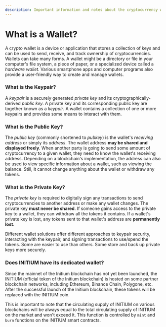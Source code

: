 ```yaml
---
description: Important information and notes about the cryptocurrency wallets.
---
```


# What is a Wallet?

A crypto wallet is a device or application that stores a collection of keys and can be used to send, receive, and track ownership of cryptocurrencies. Wallets can take many forms. A wallet might be a directory or file in your computer's file system, a piece of paper, or a specialized device called a _hardware wallet_. Various smartphone apps and computer programs also provide a user-friendly way to create and manage wallets.

### What is the Keypair?

A _keypair_ is a securely generated _private key_ and its cryptographically-derived _public key_. A private key and its corresponding public key are together known as a _keypair_. A wallet contains a collection of one or more keypairs and provides some means to interact with them.

### What is the Public Key?

The _public key_ (commonly shortened to _pubkey_) is the wallet's _receiving address_ or simply its _address_. The wallet address **may be shared and displayed freely**. When another party is going to send some amount of cryptocurrency to a given wallet, they need to know the wallet's receiving address. Depending on a blockchain's implementation, the address can also be used to view specific information about a wallet, such as viewing the balance. Still, it cannot change anything about the wallet or withdraw any tokens.

### What is the Private Key?

The _private key_ is required to digitally sign any transactions to send cryptocurrencies to another address or make any wallet changes. The private key **must never be shared**. If someone gains access to the private key to a wallet, they can withdraw all the tokens it contains. If a wallet's private key is lost, any tokens sent to that wallet's address are **permanently lost**.

Different wallet solutions offer different approaches to keypair security, interacting with the keypair, and signing transactions to use/spend the tokens. Some are easier to use than others. Some store and back up private keys more securely.&#x20;

### Does INITIUM have its dedicated wallet?

Since the mainnet of the Initium blockchain has not yet been launched, the INITIUM (official token of the Initium blockchain) is hosted on some partner blockchain networks, including Ethereum, Binance Chain, Polygone, etc. After the successful launch of the Initium blockchain, these tokens will be replaced with the INITIUM coin.&#x20;

This is important to note that the circulating supply of INITIUM on various blockchains will be always equal to the total circulating supply of INITIUM on the market and won't exceed it. This function is controlled by `mint` and `burn` functions on the INITIUM smart contracts.&#x20;

